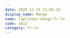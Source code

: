 ```yaml
---
date: 2020-11-15 11:02:15
display_name: Mango
name: laplinear-mango-fr-ln
code: a012
category: fr-ln
---
```

